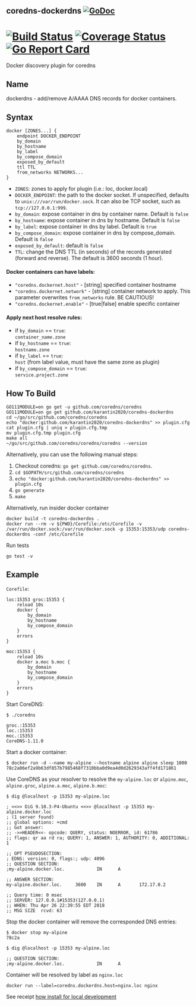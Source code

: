 ## coredns-dockerdns [![GoDoc][doc-img]][doc]  
  
[![Build Status][ci-img]][ci] [![Coverage Status][cov-img]][cov] [![Go Report Card][go-report-img]][go-report]
===================================

Docker discovery plugin for coredns

Name
----

dockerdns - add/remove A/AAAA DNS records for docker containers.

Syntax
------

    docker [ZONES...] {
        endpoint DOCKER_ENDPOINT
        by_domain
        by_hostname
        by_label
        by_compose_domain
        exposed_by_default
        ttl TTL
        from_networks NETWORKS...
    }

* `ZONES`: zones to apply for plugin (i.e.: loc, docker.local)
* `DOCKER_ENDPOINT`: the path to the docker socket. If unspecified, defaults to `unix:///var/run/docker.sock`. It can also be TCP socket, such as `tcp://127.0.0.1:999`.
* `by_domain`: expose container in dns by container name. Default is `false`
* `by_hostname`: expose container in dns by hostname. Default is `false`
* `by_label`: expose container in dns by label. Default is `true`
* `by_compose_domain`: expose container in dns by compose_domain. Default is `false`
* `exposed_by_default`: default is `false`
* `TTL`: change the DNS TTL (in seconds) of the records generated (forward and reverse). The default is 3600 seconds (1 hour).

#### Docker containers can have labels:
* `"coredns.dockernet.host"` - [string] specified container hostname 
* `"coredns.dockernet.network"` - [string] container network to apply. This parameter overwrites `from_networks` rule. BE CAUTIOUS!
* `"coredns.dockernet.enable"` - [true|false] enable specific container

#### Apply next host resolve rules:
* if `by_domain` == `true`:  
    `container_name.zone`
* if `by_hostname` == `true`:  
    `hostname.zone`
* if `by_label` == `true`:  
    `host` (from label value, must have the same zone as plugin)
* if `by_compose_domain` == `true`:  
    `service.project.zone`


How To Build
------------

    GO111MODULE=on go get -u github.com/coredns/coredns
    GO111MODULE=on go get github.com/karantin2020/coredns-dockerdns
    cd ~/go/src/github.com/coredns/coredns
    echo "docker:github.com/karantin2020/coredns-dockerdns" >> plugin.cfg
    cat plugin.cfg | uniq > plugin.cfg.tmp
    mv plugin.cfg.tmp plugin.cfg
    make all
    ~/go/src/github.com/coredns/coredns/coredns --version

Alternatively, you can use the following manual steps:

1. Checkout coredns:  `go get github.com/coredns/coredns`.
2. `cd $GOPATH/src/github.com/coredns/coredns`
3. `echo "docker:github.com/karantin2020/coredns-dockerdns" >> plugin.cfg`
4. `go generate`
5. `make`

Alternatively, run insider docker container

    docker build -t coredns-dockerdns .
    docker run --rm -v ${PWD}/Corefile:/etc/Corefile -v /var/run/docker.sock:/var/run/docker.sock -p 15353:15353/udp coredns-dockerdns -conf /etc/Corefile

Run tests

    go test -v

Example
-------

`Corefile`:

    loc:15353 groc:15353 {
        reload 10s
        docker {
            by_domain
            by_hostname
            by_compose_domain
        }
        errors
    }

    moc:15353 {
        reload 10s
        docker a.moc b.moc {
            by_domain
            by_hostname
            by_compose_domain
        }
        errors
    }

Start CoreDNS:

    $ ./coredns

    groc.:15353
    loc.:15353
    moc.:15353         
    CoreDNS-1.11.0

Start a docker container:

    $ docker run -d --name my-alpine --hostname alpine alpine sleep 1000
    78c2a06ef2a9b63df857b7985468f7310bba0d9ea4d0d2629343aff4fd171861

Use CoreDNS as your resolver to resolve the `my-alpine.loc` or `alpine.moc`, `alpine.groc`, `alpine.a.moc`, `alpine.b.moc`:

    $ dig @localhost -p 15353 my-alpine.loc

    ; <<>> DiG 9.10.3-P4-Ubuntu <<>> @localhost -p 15353 my-alpine.docker.loc
    ; (1 server found)
    ;; global options: +cmd
    ;; Got answer:
    ;; ->>HEADER<<- opcode: QUERY, status: NOERROR, id: 61786
    ;; flags: qr aa rd ra; QUERY: 1, ANSWER: 1, AUTHORITY: 0, ADDITIONAL: 1

    ;; OPT PSEUDOSECTION:
    ; EDNS: version: 0, flags:; udp: 4096
    ;; QUESTION SECTION:
    ;my-alpine.docker.loc.            IN      A

    ;; ANSWER SECTION:
    my-alpine.docker.loc.     3600    IN      A       172.17.0.2

    ;; Query time: 0 msec
    ;; SERVER: 127.0.0.1#15353(127.0.0.1)
    ;; WHEN: Thu Apr 26 22:39:55 EDT 2018
    ;; MSG SIZE  rcvd: 63

Stop the docker container will remove the corresponded DNS entries:

    $ docker stop my-alpine
    78c2a

    $ dig @localhost -p 15353 my-alpine.loc

    ;; QUESTION SECTION:
    ;my-alpine.docker.loc.            IN      A

Container will be resolved by label as ```nginx.loc```

    docker run --label=coredns.dockerdns.host=nginx.loc nginx


 See receipt [how install for local development](setup.md)


[doc-img]: https://godoc.org/github.com/karantin2020/coredns-dockerdns?status.svg
[doc]: https://godoc.org/github.com/karantin2020/coredns-dockerdns
[ci-img]: https://github.com/karantin2020/coredns-dockerdns/actions/workflows/build-test.yml/badge.svg
[ci]: https://github.com/karantin2020/coredns-dockerdns/actions/workflows/build-test.yml
[cov-img]: https://codecov.io/gh/karantin2020/coredns-dockerdns/branch/master/graph/badge.svg
[cov]: https://codecov.io/gh/karantin2020/coredns-dockerdns
[go-report-img]: https://goreportcard.com/badge/github.com/karantin2020/coredns-dockerdns
[go-report]: https://goreportcard.com/report/github.com/karantin2020/coredns-dockerdns
